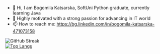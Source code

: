 - 👋 Hi, I am Bogomila Katsarska, SoftUni Python graduate, currently learning Java
- 👀 Highly motivated with a strong passion for advancing in IT world
- 📫 How to reach me: https://bg.linkedin.com/in/bogomila-katsarska-471073158
 
![GitHub Streak](https://github-readme-streak-stats.herokuapp.com/?user=BogomilaKatsarska)
<br>
[![Top Langs](https://github-readme-stats.vercel.app/api/top-langs/?username=BogomilaKatsarska&layout=pie)](https://github.com/BogomilaKatsarska/github-readme-stats)

